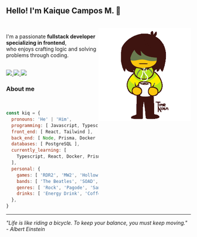 ## Hello! I'm Kaique Campos M. 👋  
<br/>

<img src="./kris.gif" align="right" width="50%"/>
<p>
  I'm a passionate <strong>fullstack developer specializing in frontend</strong>, <br/>
  who enjoys crafting logic and solving problems through coding. 
</p>
<br/>

<a href="https://linkedin.com/in/kaiquecamposm" target="_blank">
  <img src="https://img.shields.io/badge/LinkedIn-%230077B5?style=for-the-badge&logo=linkedin&logoColor=white" target="_blank"/>
</a>
<a href = "mailto:kaiquedecampos2@gmail.com">
  <img src="https://img.shields.io/badge/Gmail-%23333?style=for-the-badge&logo=gmail&logoColor=white" target="_blank"/>
</a>  
<a href="https://instagram.com/Iamk_aique" target="_blank">
  <img src="https://img.shields.io/badge/Instagram-%23E4405F?style=for-the-badge&logo=instagram&logoColor=white" target="_blank"/>
</a>

### About me
<br/>

```js
const kiq = {
  pronouns: 'He' | 'Him',
  programming: [ Javascript, Typescript ],
  front_end: [ React, Tailwind ],
  back_end: [ Node, Prisma, Docker ],
  databases: [ PostgreSQL ],
  currently_learning: [
    Typescript, React, Docker, Prisma, PostgreSQL
  ],
  personal: {
    games: [ 'RDR2', 'MW2', 'Hollow Knight', 'Deltarune 1&2' ],
    bands: [ 'The Beatles', 'SOAD', 'A7x' ],
    genres: [ 'Rock', 'Pagode', 'Samba', 'Rap/Trap' ],
    drinks: [ 'Energy Drink', 'Coffee' ]
  },
}
```

---

<em> "Life is like riding a bicycle. To keep your balance, you must keep moving." - Albert Einstein </em>
